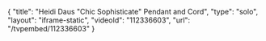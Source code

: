 {
    "title": "Heidi Daus \"Chic Sophisticate\" Pendant and Cord",
    "type": "solo",
    "layout": "iframe-static",
    "videoId": "112336603",
    "url": "\/tvpembed\/112336603"
}